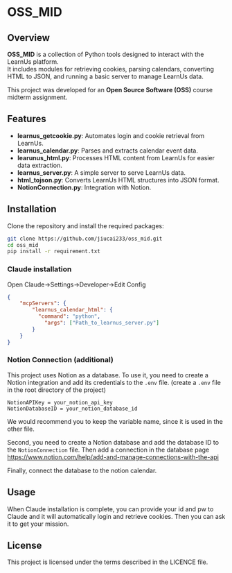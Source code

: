 # OSS_MID

## Overview
**OSS_MID** is a collection of Python tools designed to interact with the LearnUs platform.  
It includes modules for retrieving cookies, parsing calendars, converting HTML to JSON, and running a basic server to manage LearnUs data.

This project was developed for an **Open Source Software (OSS)** course midterm assignment.

## Features
- **learnus_getcookie.py**: Automates login and cookie retrieval from LearnUs.
- **learnus_calendar.py**: Parses and extracts calendar event data.
- **learunus_html.py**: Processes HTML content from LearnUs for easier data extraction.
- **learnus_server.py**: A simple server to serve LearnUs data.
- **html_tojson.py**: Converts LearnUs HTML structures into JSON format.
- **NotionConnection.py**: Integration with Notion.

## Installation
Clone the repository and install the required packages:

```bash
git clone https://github.com/jiucai233/oss_mid.git
cd oss_mid
pip install -r requirement.txt
```
### Claude installation
Open Claude->Settings->Developer->Edit Config

```json
{
    "mcpServers": {
        "learnus_calendar_html": {
          "command": "python",
            "args": ["Path_to_learnus_server.py"]
        }
    }
}
```
### Notion Connection (additional)
This project uses Notion as a database. To use it, you need to create a Notion integration and add its credentials to the `.env` file. (create a `.env` file in the root directory of the project)

```.env
NotionAPIKey = your_notion_api_key
NotionDatabaseID = your_notion_database_id
```
We would recommend you to keep the variable name, since it is used in the other file.

Second, you need to create a Notion database and add the database ID to the `NotionConnection` file. Then add a connection in the database page
https://www.notion.com/help/add-and-manage-connections-with-the-api

Finally, connect the database to the notion calendar.

## Usage
When Claude installation is complete, you can provide your id and pw to Claude and it will automatically login and retrieve cookies. Then you can ask it to get your mission.

## License
This project is licensed under the terms described in the LICENCE file.